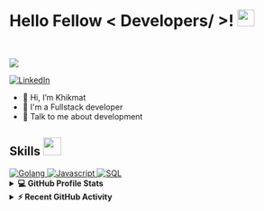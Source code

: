 <h1> Hello Fellow < Developers/ >! <img src = "https://raw.githubusercontent.com/MartinHeinz/MartinHeinz/master/wave.gif" width = 30px> </h1>
<p align='center'>
</p>

<br/>
  
<p>
  <a href="https://github.com/DenverCoder1/readme-typing-svg"><img src="https://readme-typing-svg.herokuapp.com?&font=IBM+Plex+Sans&color=abcdef&size=20&lines=Welcome+to+my+GitHub+Profile!;I'm+a+Fullstack+Developer;Life+is+a+series+of+choices" /></a>
</p>

  
  <a href="https://www.linkedin.com/in/khikmat-shekhaliev-900514151/" target="_blank">
    <img alt="LinkedIn" src="https://img.shields.io/badge/LinkedIn-0077B5?style=for-the-badge&logo=linkedin&logoColor=white">
  </a>
  
  

<br/>
  
- 👋 Hi, I’m Khikmat
- 💼 I'm a Fullstack developer
- 💬 Talk to me about development
  
  
<h2> Skills <img src = "https://media2.giphy.com/media/QssGEmpkyEOhBCb7e1/giphy.gif?cid=ecf05e47a0n3gi1bfqntqmob8g9aid1oyj2wr3ds3mg700bl&rid=giphy.gif" width = 32px> </h2>
  <a href="https://www.golang.org" target="_blank"> 
    <img alt="Golang" src="https://img.shields.io/badge/Go-3776AB?style=for-the-badge&logo=go&logoColor=white">
  </a>
  <a href="https://www.javascript.com" target="_blank"> 
    <img alt="Javascript" src="https://img.shields.io/badge/javascript-D00000?style=for-the-badge&logo=javascript&logoColor=white">
  </a>
  <a href="https://www.postgresql.org" target="_blank"> 
    <img alt="SQL" src="https://img.shields.io/badge/Sql-2C2D72?style=for-the-badge&logo=postgresql&logoColor=white">
  </a>
  

<br/>
  
  <details> 
  <summary><b>💻 GitHub Profile Stats</b></summary>
  <br/>
  <p align="center">
    <a href="https://github.com/anuraghazra/github-readme-stats"><img alt="Khikmat's Github Stats" src="https://github-readme-stats.vercel.app/api?username=khiki1995&show_icons=true&count_private=true&theme=algolia" height="192px"/></a>
<br/>
  &nbsp;
	  <img src="https://github-readme-stats.vercel.app/api/top-langs?username=khiki1995&show_icons=true&locale=en&layout=compact&theme=algolia" alt="khiki1995" height="192px"/>
  <br/>
  </p>
</details>


<details>
  <summary><b>⚡ Recent GitHub Activity</b></summary>
  <br/>
   <a href="https://github.com/khiki1995"><img alt="Aastha's Activity Graph" src="https://activity-graph.herokuapp.com/graph?username=khiki1995&custom_title=Khikmat's%20Contribution%20Graph&theme=react-dark" /></a>
  <br/>

</details>

<br/>
  
  
